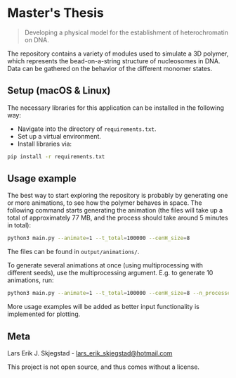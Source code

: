 # Master's Thesis
> Developing a physical model for the establishment of heterochromatin on DNA.

The repository contains a variety of modules used to simulate a 3D polymer, which represents the bead-on-a-string structure of nucleosomes in DNA. Data can be gathered on the behavior of the different monomer states.

## Setup (macOS & Linux)
The necessary libraries for this application can be installed in the following way:
* Navigate into the directory of ``requirements.txt``.
* Set up a virtual environment.
* Install libraries via:
```sh
pip install -r requirements.txt
```

## Usage example
The best way to start exploring the repository is probably by generating one or more animations, to see how the polymer behaves in space. The following command starts generating the animation (the files will take up a total of approximately 77 MB, and the process should take around 5 minutes in total):
```sh
python3 main.py --animate=1 --t_total=100000 --cenH_size=8
```
The files can be found in ``output/animations/``.

To generate several animations at once (using multiprocessing with different seeds), use the multiprocessing argument. E.g. to generate 10 animations, run:
```sh
python3 main.py --animate=1 --t_total=100000 --cenH_size=8 --n_processes=10
```

More usage examples will be added as better input functionality is implemented for plotting.

## Meta
Lars Erik J. Skjegstad - lars_erik_skjegstad@hotmail.com

This project is not open source, and thus comes without a license.
